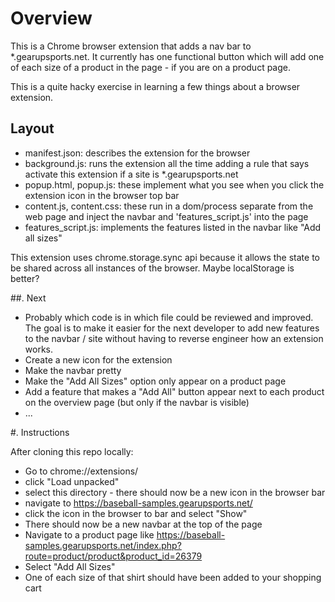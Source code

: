 # Overview
This is a Chrome browser extension that adds a nav bar to *.gearupsports.net.
It currently has one functional button which will add one of each size of a product in the page - if you are on a product page.

This is a quite hacky exercise in learning a few things about a browser extension.

## Layout
* manifest.json: describes the extension for the browser
* background.js: runs the extension all the time adding a rule that says activate this extension if a site is *.gearupsports.net
* popup.html, popup.js: these implement what you see when you click the extension icon in the browser top bar
* content.js, content.css: these run in a dom/process separate from the web page and inject the navbar and 'features_script.js' into the page
* features_script.js: implements the features listed in the navbar like "Add all sizes"
  
This extension uses chrome.storage.sync api because it allows the state to be shared across all instances of the browser. Maybe localStorage is better?
  
##. Next
  * Probably which code is in which file could be reviewed and improved. The goal is to make it easier for the next developer to add new features to the navbar / site without having to reverse engineer how an extension works.
  * Create a new icon for the extension
  * Make the navbar pretty
  * Make the "Add All Sizes" option only appear on a product page
  * Add a feature that makes a "Add All" button appear next to each product on the overview page (but only if the navbar is visible)
  * ...

#. Instructions

After cloning this repo locally:
* Go to chrome://extensions/
* click "Load unpacked"
* select this directory - there should now be a new icon in the browser bar
* navigate to https://baseball-samples.gearupsports.net/
* click the icon in the browser to bar and select "Show"
* There should now be a new navbar at the top of the page
* Navigate to a product page like https://baseball-samples.gearupsports.net/index.php?route=product/product&product_id=26379
* Select "Add All Sizes"
* One of each size of that shirt should have been added to your shopping cart
